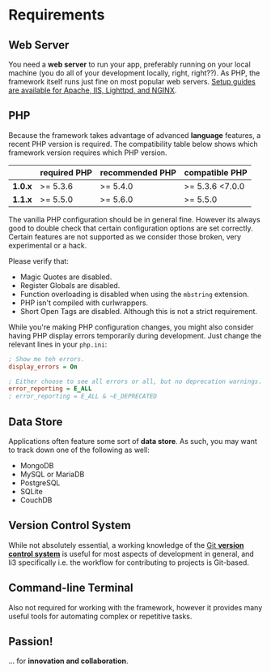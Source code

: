 # Requirements

## Web Server

You need a **web server** to run your app, preferably running on your local machine (you do
all of your development locally, right, right??). As PHP, the framework itself runs just
fine on most popular web servers. [Setup guides are available for Apache, IIS, Lighttpd, and
NGINX](./web-servers.md).
 
## PHP 

Because the framework takes advantage of advanced **language** features, a recent PHP version
is required. The compatibility table below shows which framework version requires which PHP
version.

|              | required PHP    | recommended PHP | compatible PHP       |
| ------------ | --------------- | --------------- | -------------------- |
| **1.0.x**    | >= 5.3.6        | >= 5.4.0        | >= 5.3.6 <7.0.0      |
| **1.1.x**    | >= 5.5.0        | >= 5.6.0        | >= 5.5.0             |

The vanilla PHP configuration should be in general fine. However its always good to double
check that certain configuration options are set correctly. Certain features are not supported
as we consider those broken, very experimental or a hack.

Please verify that:

- Magic Quotes are disabled.
- Register Globals are disabled.
- Function overloading is disabled when using the `mbstring` extension.
- PHP isn't compiled with curlwrappers.
- Short Open Tags are disabled. Although this is not a strict requirement.

While you're making PHP configuration changes, you might also consider having PHP display errors temporarily during development. Just change the relevant lines in your `php.ini`:

```ini
; Show me teh errors.
display_errors = On

; Either choose to see all errors or all, but no deprecation warnings.
error_reporting = E_ALL
; error_reporting = E_ALL & ~E_DEPRECATED
```

## Data Store

Applications often feature some sort of **data store**. As such, you may want to track down one
of the following as well:

 * MongoDB
 * MySQL or MariaDB
 * PostgreSQL
 * SQLite
 * CouchDB

## Version Control System

While not absolutely essential, a working knowledge of the [Git **version control
system**](http://git-scm.com/) is useful for most aspects of development in general, and li3
specifically i.e. the workflow for contributing to projects is Git-based.

## Command-line Terminal

Also not required for working with the framework, however it provides many useful tools
for automating complex or repetitive tasks.

## Passion!

... for **innovation and collaboration**.
